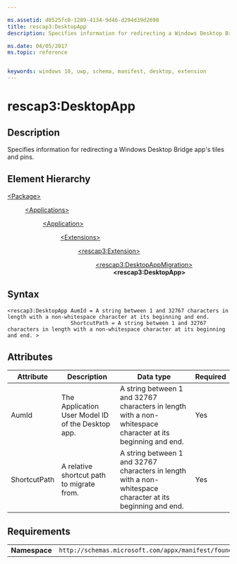 ```yaml
---

ms.assetid: d8525fc0-1289-4134-9d46-d294d39d2690
title: rescap3:DesktopApp
description: Specifies information for redirecting a Windows Desktop Bridge app's tiles and pins.

ms.date: 04/05/2017
ms.topic: reference


keywords: windows 10, uwp, schema, manifest, desktop, extension 
---
```


# rescap3:DesktopApp


## Description
Specifies information for redirecting a Windows Desktop Bridge app's tiles and pins.

## Element Hierarchy
<dl>
<dt><a href="element-package.md">&lt;Package&gt;</a></dt>
<dd>
<dl>
<dt><a href="element-applications.md">&lt;Applications&gt;</a></dt>
<dd>
<dl>
<dt><a href="element-application.md">&lt;Application&gt;</a></dt>
<dd>
<dl>
<dt><a href="element-1-extensions.md">&lt;Extensions&gt;</a></dt>
<dd>
<dl>
<dt><a href="element-rescap3-extension.md">&lt;rescap3:Extension&gt;</a></dt>
<dd>
<dl>
<dt><a href="element-rescap3-desktopappmigration.md">&lt;rescap3:DesktopAppMigration&gt;</a></dt>
<dd><b>&lt;rescap3:DesktopApp&gt;</b></dd>
</dl>
</dd>
</dl>
</dd>
</dl>
</dd>
</dl>
</dd>
</dl>
</dd>
</dl>

## Syntax
```syntax
<rescap3:DesktopApp AumId = A string between 1 and 32767 characters in length with a non-whitespace character at its beginning and end.
                    ShortcutPath = A string between 1 and 32767 characters in length with a non-whitespace character at its beginning and end. >
```

## Attributes
| Attribute | Description | Data type | Required |
|-----------|-------------|-----------|----------|
| AumId | The Application User Model ID of the Desktop app. | A string between 1 and 32767 characters in length with a non-whitespace character at its beginning and end. | Yes |
| ShortcutPath | A relative shortcut path to migrate from. | A string between 1 and 32767 characters in length with a non-whitespace character at its beginning and end. | Yes |

## Requirements

|               |                                                             |
|---------------|-------------------------------------------------------------|
| **Namespace** | `http://schemas.microsoft.com/appx/manifest/foundation/windows10/restrictedcapabilities/3` |